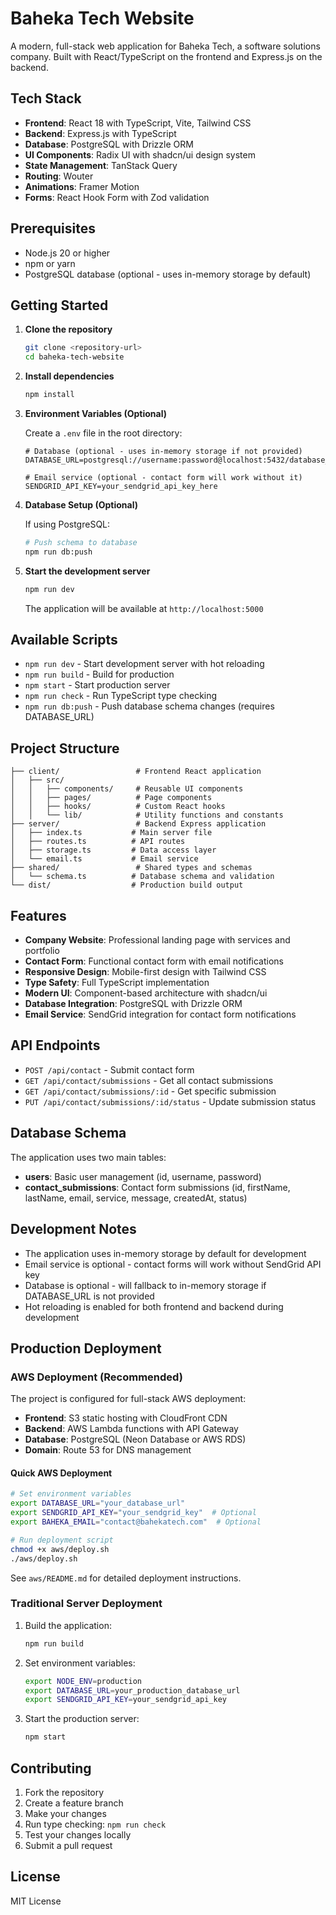# Baheka Tech Website

A modern, full-stack web application for Baheka Tech, a software solutions company. Built with React/TypeScript on the frontend and Express.js on the backend.

## Tech Stack

- **Frontend**: React 18 with TypeScript, Vite, Tailwind CSS
- **Backend**: Express.js with TypeScript
- **Database**: PostgreSQL with Drizzle ORM
- **UI Components**: Radix UI with shadcn/ui design system
- **State Management**: TanStack Query
- **Routing**: Wouter
- **Animations**: Framer Motion
- **Forms**: React Hook Form with Zod validation

## Prerequisites

- Node.js 20 or higher
- npm or yarn
- PostgreSQL database (optional - uses in-memory storage by default)

## Getting Started

1. **Clone the repository**
   ```bash
   git clone <repository-url>
   cd baheka-tech-website
   ```

2. **Install dependencies**
   ```bash
   npm install
   ```

3. **Environment Variables (Optional)**
   
   Create a `.env` file in the root directory:
   ```env
   # Database (optional - uses in-memory storage if not provided)
   DATABASE_URL=postgresql://username:password@localhost:5432/database_name
   
   # Email service (optional - contact form will work without it)
   SENDGRID_API_KEY=your_sendgrid_api_key_here
   ```

4. **Database Setup (Optional)**
   
   If using PostgreSQL:
   ```bash
   # Push schema to database
   npm run db:push
   ```

5. **Start the development server**
   ```bash
   npm run dev
   ```

   The application will be available at `http://localhost:5000`

## Available Scripts

- `npm run dev` - Start development server with hot reloading
- `npm run build` - Build for production
- `npm start` - Start production server
- `npm run check` - Run TypeScript type checking
- `npm run db:push` - Push database schema changes (requires DATABASE_URL)

## Project Structure

```
├── client/                 # Frontend React application
│   ├── src/
│   │   ├── components/     # Reusable UI components
│   │   ├── pages/          # Page components
│   │   ├── hooks/          # Custom React hooks
│   │   └── lib/            # Utility functions and constants
├── server/                 # Backend Express application
│   ├── index.ts           # Main server file
│   ├── routes.ts          # API routes
│   ├── storage.ts         # Data access layer
│   └── email.ts           # Email service
├── shared/                 # Shared types and schemas
│   └── schema.ts          # Database schema and validation
└── dist/                  # Production build output
```

## Features

- **Company Website**: Professional landing page with services and portfolio
- **Contact Form**: Functional contact form with email notifications
- **Responsive Design**: Mobile-first design with Tailwind CSS
- **Type Safety**: Full TypeScript implementation
- **Modern UI**: Component-based architecture with shadcn/ui
- **Database Integration**: PostgreSQL with Drizzle ORM
- **Email Service**: SendGrid integration for contact form notifications

## API Endpoints

- `POST /api/contact` - Submit contact form
- `GET /api/contact/submissions` - Get all contact submissions
- `GET /api/contact/submissions/:id` - Get specific submission
- `PUT /api/contact/submissions/:id/status` - Update submission status

## Database Schema

The application uses two main tables:

- **users**: Basic user management (id, username, password)
- **contact_submissions**: Contact form submissions (id, firstName, lastName, email, service, message, createdAt, status)

## Development Notes

- The application uses in-memory storage by default for development
- Email service is optional - contact forms will work without SendGrid API key
- Database is optional - will fallback to in-memory storage if DATABASE_URL is not provided
- Hot reloading is enabled for both frontend and backend during development

## Production Deployment

### AWS Deployment (Recommended)
The project is configured for full-stack AWS deployment:

- **Frontend**: S3 static hosting with CloudFront CDN
- **Backend**: AWS Lambda functions with API Gateway
- **Database**: PostgreSQL (Neon Database or AWS RDS)
- **Domain**: Route 53 for DNS management

#### Quick AWS Deployment
```bash
# Set environment variables
export DATABASE_URL="your_database_url"
export SENDGRID_API_KEY="your_sendgrid_key"  # Optional
export BAHEKA_EMAIL="contact@bahekatech.com"  # Optional

# Run deployment script
chmod +x aws/deploy.sh
./aws/deploy.sh
```

See `aws/README.md` for detailed deployment instructions.

### Traditional Server Deployment

1. Build the application:
   ```bash
   npm run build
   ```

2. Set environment variables:
   ```bash
   export NODE_ENV=production
   export DATABASE_URL=your_production_database_url
   export SENDGRID_API_KEY=your_sendgrid_api_key
   ```

3. Start the production server:
   ```bash
   npm start
   ```

## Contributing

1. Fork the repository
2. Create a feature branch
3. Make your changes
4. Run type checking: `npm run check`
5. Test your changes locally
6. Submit a pull request

## License

MIT License